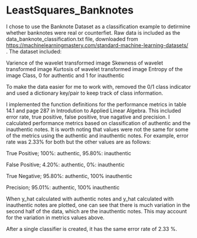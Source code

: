 # LeastSquares_Banknotes

I chose to use the Banknote Dataset as a classification example to detirmine whether banknotes were real or counterfiet. Raw data is included as the data_banknote_classification.txt file, downloaded from https://machinelearningmastery.com/standard-machine-learning-datasets/ . The dataset included:

Varience of the wavelet transformed image
Skewness of wavelet transformed image
Kurtosis of wavelet transformed image
Entropy of the image
Class, 0 for authentic and 1 for inauthentic

To make the data easier for me to work with, removed the 0/1 class indicator and used a dictionary key/pair to keep track of class information.

I implemented the function definitions for the performance metrics in table 14.1 and page 287 in Introdution to Applied Linear Algebra. This included error rate, true positive, false positive, true nagative and precision. I calculated performance metrics based on classification of authentic and the inauthentic notes. It is worth noting that values were not the same for some of the metrics using the authentic and inauthentic notes. For example, error rate was 2.33% for both but the other values are as follows:

True Positive; 100%: authentic, 95.80%: inauthentic


False Positive; 4.20%: authentic, 0%: inauthentic


True Negative; 95.80%: authentic, 100% inauthentic


Precision; 95.01%: authentic, 100% inauthentic

When y_hat calculated with authentic notes and y_hat calculated with inauthentic notes are plotted, one can see that there is much variation in the second half of the data, which are the inauthentic notes. This may account for the variation in metrics values above.

After a single classifier is created, it has the same error rate  of 2.33 %.
